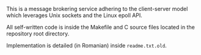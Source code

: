 This is a message brokering service adhering to the client-server model which
leverages Unix sockets and the Linux epoll API.

All self-written code is inside the Makefile and C source files located in the
repository root directory.

Implementation is detailed (in Romanian) inside `readme.txt.old`.
